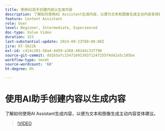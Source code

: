 ```yaml
---
title: 使用AI助手创建内容以生成内容
description: 了解如何使用AI Assistant生成内容，以便为文本和图像生成主动内容变体建议。
feature: Content Assistant
role: User
level: Beginner, Intermediate, Experienced
doc-type: Value Video
duration: 323
last-substantial-update: 2024-09-23T00:00:00Z
jira: KT-16226
exl-id: cd14c201-58a4-4459-a368-4024dc337798
source-git-commit: dd1b5afc1547169139371247255f4d42a5c105be
workflow-type: tm+mt
source-wordcount: '60'
ht-degree: 0%

---
```


# 使用AI助手创建内容以生成内容

了解如何使用AI Assistant生成内容，以便为文本和图像生成主动内容变体建议。

>[!VIDEO](https://video.tv.adobe.com/v/3434635/?learn=on)

